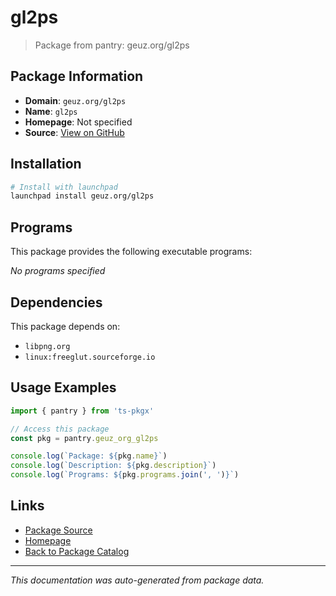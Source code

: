 # gl2ps

> Package from pantry: geuz.org/gl2ps

## Package Information

- **Domain**: `geuz.org/gl2ps`
- **Name**: `gl2ps`
- **Homepage**: Not specified
- **Source**: [View on GitHub](https://github.com/pkgxdev/pantry/tree/main/projects/geuz.org/gl2ps/package.yml)

## Installation

```bash
# Install with launchpad
launchpad install geuz.org/gl2ps
```

## Programs

This package provides the following executable programs:

*No programs specified*

## Dependencies

This package depends on:

- `libpng.org`
- `linux:freeglut.sourceforge.io`

## Usage Examples

```typescript
import { pantry } from 'ts-pkgx'

// Access this package
const pkg = pantry.geuz_org_gl2ps

console.log(`Package: ${pkg.name}`)
console.log(`Description: ${pkg.description}`)
console.log(`Programs: ${pkg.programs.join(', ')}`)
```

## Links

- [Package Source](https://github.com/pkgxdev/pantry/tree/main/projects/geuz.org/gl2ps/package.yml)
- [Homepage](#)
- [Back to Package Catalog](../package-catalog.md)

---

*This documentation was auto-generated from package data.*
